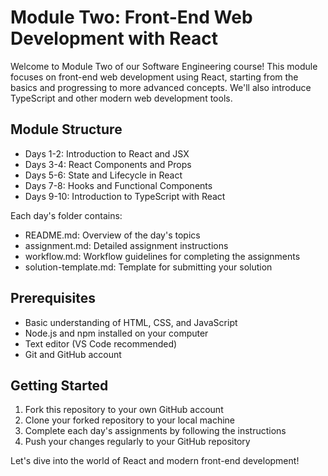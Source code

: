 # Module Two: Front-End Web Development with React

Welcome to Module Two of our Software Engineering course! This module focuses on front-end web development using React, starting from the basics and progressing to more advanced concepts. We'll also introduce TypeScript and other modern web development tools.

## Module Structure

- Days 1-2: Introduction to React and JSX
- Days 3-4: React Components and Props
- Days 5-6: State and Lifecycle in React
- Days 7-8: Hooks and Functional Components
- Days 9-10: Introduction to TypeScript with React

Each day's folder contains:
- README.md: Overview of the day's topics
- assignment.md: Detailed assignment instructions
- workflow.md: Workflow guidelines for completing the assignments
- solution-template.md: Template for submitting your solution

## Prerequisites
- Basic understanding of HTML, CSS, and JavaScript
- Node.js and npm installed on your computer
- Text editor (VS Code recommended)
- Git and GitHub account

## Getting Started
1. Fork this repository to your own GitHub account
2. Clone your forked repository to your local machine
3. Complete each day's assignments by following the instructions
4. Push your changes regularly to your GitHub repository

Let's dive into the world of React and modern front-end development!

